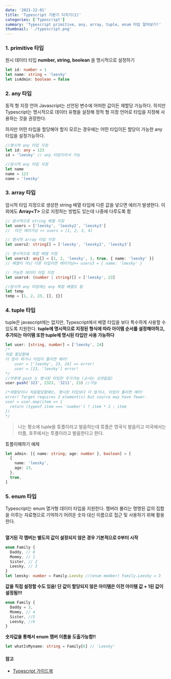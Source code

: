 ```yaml
---
date: '2021-12-01'
title: 'Typescript 기본기 다지기(2)'
categories: ['Typescript']
summary: 'Typescript primitive, any, array, tuple, enum 타입 알아보기!'
thumbnail: './typescript.png'
---
```


### 1. primitive 타입

원시 데이터 타입 **number, string, boolean** 을 명시적으로 설정하기

```ts
let id: number = 1
let name: string = 'leesky'
let isAdmin: boolean = false
```

### 2. any 타입

동적 형 지정 언어 Javascript는 선언된 변수에 어떠한 값이든 재할당 가능하다.
하지만 Typescript는 명시적으로 데이터 유형을 설정해 정적 형 지정 언어로 타입을
지정해 사용하는 것을 권장한다.

하지만 어떤 타입을 할당해야 할지 모르는 경우에는 어떤 타입이든 할당이 가능한
any 타입을 설정가능하다.

```ts
//명시적 any 타입 지정
let id: any = 123
id = 'leesky' // any 타입이라서 가능

//암시적 any 타입 지정
let name
name = 123
name = 'leesky'
```

### 3. array 타입

암시적 타입 지정으로 생성한 string 배열 타입에 다른 값을 넣으면 에러가 발생한다. 이외에도 **Array\<T>** 으로 지정하는 방법도 있는데 나중에 다루도록 함

```ts
// 암시적으로 string 배열 지정
let users = ['leesky', 'leesky2', 'leesky3']
//  이건 에러가남 >> users = [1, 2, 3, 4]

// 명시적 array 타입 지정
let users2: string[] = ['leesky', 'leesky2', 'leesky3']

// 명시적으로 복합 배열 지정
let users3: any[] = [1, 2, 'leesky', 3, true, { name: 'leesky' }]
// 배열이 아닌 다른 타입이면 에러가남>> users3 = { name: 'leesky' }

// 가능한 테이터 타입 지정
let users4: (number | string)[] = ['leesky', 23]

//암시적 any 타입에는 any 복합 배열도 됨
let temp
temp = [1, 2, 23, [], {}]
```

### 4. tuple 타입

tuple은 javascript에는 없지만, Typescript에서 배열 타입을 보다 특수하게 사용할 수 있도록 지원한다. **tuple에 명시적으로 지정된 형식에 따라 아이템 순서를 설정해야하고, 추가되는 아이템 또한 tuple에 명시된 타입만 사용 가능하다**

```ts
let user: [string, number] = ['leesky', 24]
/* 
처음 할당할떄
더 많이 하거나 타입이 틀리면 에러!
    user = ['leesky', 23, 24] => error!
    user = [23, 'leesky'] error!
*/
//이후에 push 는 명시된 타입만 추가가능 (순서는 상관없음)
user.push('323', 2323, '3211', 23) //가능

/*재할당이나 처음할당할떄는, 명시된 타입보다 더 많거나, 타입이 틀리면 에러!
error! Target requires 2 element(s) but source may have fewer.
user = user.map(item => {
  return (typeof item === 'number') ? item * 2 : item
})
*/
```

> 나는 평소에 tuple을 튜플이라고 발음하는데 튜플은 영국식 발음이고
> 미국에서는 터플, 호주에서는 투플이라고 발음한다고 한다.

튜플이해하기 예제

```ts
let admin: [{ name: string; age: number }, boolean] = [
  {
    name: 'leesky',
    age: 23,
  },
  true,
]
```

### 5. enum 타입

Typescript는 enum 열거형 데이터 타입을 지원한다. 멤버라 불리는 명명된
값의 집합을 이루는 자료형으로 기억하기 어려운 숫자 대신 이름으로 접근 및
사용하기 위해 활용한다. <br><br>

**열거된 각 멤버는 별도의 값이 설정되지 않은 경우 기본적으로 0부터 시작**

```ts
enum Family {
  Daddy, // 0
  Mommy, // 1
  Sister, // 2
  Leesky, // 3
}
let leesky: number = Family.Leesky //(enum member) Family.Leesky = 3
```

**값을 직접 설정할 수도 있음! 단 값이 할당되지 않은 아이템은 이전 아이템
값 + 1된 값이 설정됨!!!**

```ts
enum Family {
  Daddy = 3,
  Mommy, // 4
  Sister, //5
  Leesky, //6
}
```

**숫자값을 통해서 enum 멤버 이름을 도출가능함!!**

```ts
let whatIsMyname: string = Family[6] // 'Leesky'
```

#### 참고

- [Typescript 가이드북](https://yamoo9.gitbook.io/typescript/)
